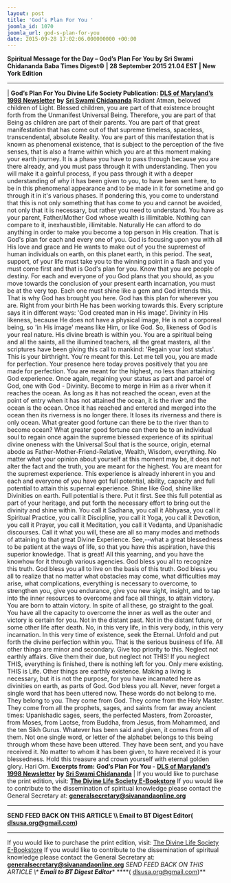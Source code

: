 ```yaml
---
layout: post
title: 'God’s Plan For You '
joomla_id: 1070
joomla_url: god-s-plan-for-you
date: 2015-09-28 17:02:06.000000000 +00:00
---
```

**Spiritual Message for the Day – God’s Plan For You by Sri Swami Chidananda**
 **Baba Times Digest© | 28 September 2015 21.04 EST | New York Edition**
* * *
| 
**God’s Plan For You**
**Divine Life Society Publication:** [**DLS of Maryland’s 1998 Newsletter**](http://www.dlshq.org/discourse/apr98.htm) **by** [**Sri Swami Chidananda**](http://www.dlshq.org/saints/chida.htm)
Radiant Atman, beloved children of Light. Blessed children, you are part of that existence brought forth from the Unmanifest Universal Being. Therefore, you are part of that Being as children are part of their parents. You are part of that great manifestation that has come out of that supreme timeless, spaceless, transcendental, absolute Reality. You are part of this manifestation that is known as phenomenal existence, that is subject to the perception of the five senses, that is also a frame within which you are at this moment making your earth journey. It is a phase you have to pass through because you are there already, and you must pass through it with understanding. Then you will make it a gainful process, if you pass through it with a deeper understanding of why it has been given to you, to have been sent here, to be in this phenomenal appearance and to be made in it for sometime and go through it in it's various phases. If pondering this, you come to understand that this is not only something that has come to you and cannot be avoided, not only that it is necessary, but rather you need to understand.
You have as your parent, Father/Mother God whose wealth is illimitable. Nothing can compare to it, inexhaustible, illimitable. Naturally He can afford to do anything in order to make you become a top person in His creation. That is God's plan for each and every one of you. God is focusing upon you with all His love and grace and He wants to make out of you the supremest of human individuals on earth, on this planet earth, in this period.
The seat, support, of your life must take you to the winning point in a flash and you must come first and that is God's plan for you. Know that you are people of destiny. For each and everyone of you God plans that you should, as you move towards the conclusion of your present earth incarnation, you must be at the very top. Each one must shine like a gem and God intends this. That is why God has brought you here. God has this plan for wherever you are. Right from your birth He has been working towards this.
Every scripture says it in different ways: 'God created man in His image'. Divinity in His likeness, because He does not have a physical image, He is not a corporeal being, so 'in His image' means like Him, or like God. So, likeness of God is your real nature. His divine breath is within you. You are a spiritual being and all the saints, all the illumined teachers, all the great masters, all the scriptures have been giving this call to mankind: 'Regain your lost status'.
This is your birthright. You're meant for this. Let me tell you, you are made for perfection. Your presence here today proves positively that you are made for perfection. You are meant for the highest, no less than attaining God experience. Once again, regaining your status as part and parcel of God, one with God - Divinity. Become to merge in Him as a river when it reaches the ocean. As long as it has not reached the ocean, even at the point of entry when it has not attained the ocean, it is the river and the ocean is the ocean. Once it has reached and entered and merged into the ocean then its riverness is no longer there. It loses its riverness and there is only ocean. What greater good fortune can there be to the river than to become ocean?
What greater good fortune can there be to an individual soul to regain once again the supreme blessed experience of its spiritual divine oneness with the Universal Soul that is the source, origin, eternal abode as Father-Mother-Friend-Relative, Wealth, Wisdom, everything. No matter what your opinion about yourself at this moment may be, it does not alter the fact and the truth, you are meant for the highest. You are meant for the supremest experience. This experience is already inherent in you and each and everyone of you have got full potential, ability, capacity and full potential to attain this supernal experience. Shine like God, shine like Divinities on earth. Full potential is there. Put it first. See this full potential as part of your heritage, and put forth the necessary effort to bring out the divinity and shine within. You call it Sadhana, you call it Abhyasa, you call it Spiritual Practice, you call it Discipline, you call it Yoga, you call it Devotion, you call it Prayer, you call it Meditation, you call it Vedanta, and Upanishadic discourses. Call it what you will, these are all so many modes and methods of attaining to that great Divine Experience.
See,--what a great blessedness to be patient at the ways of life, so that you have this aspiration, have this superior knowledge. That is great! All this yearning, and you have the knowhow for it through various agencies. God bless you all to recognize this truth. God bless you all to live on the basis of this truth. God bless you all to realize that no matter what obstacles may come, what difficulties may arise, what complications, everything is necessary to overcome, to strengthen you, give you endurance, give you new sight, insight, and to tap into the inner resources to overcome and face all things, to attain victory. You are born to attain victory. In spite of all these, go straight to the goal. You have all the capacity to overcome the inner as well as the outer and victory is certain for you. Not in the distant past. Not in the distant future, or some other life after death. No, in this very life, in this very body, in this very incarnation. In this very time of existence, seek the Eternal. Unfold and put forth the divine perfection within you. That is the serious business of life. All other things are minor and secondary. Give top priority to this. Neglect not earthly affairs. Give them their due, but neglect not THIS! If you neglect THIS, everything is finished, there is nothing left for you. Only mere existing. THIS is Life. Other things are earthly existence. Making a living is necessary, but it is not the purpose, for you have incarnated here as divinities on earth, as parts of God.
God bless you all. Never, never forget a single word that has been uttered now. These words do not belong to me. They belong to you. They come from God. They come from the Holy Master. They come from all the prophets, sages, and saints from far away ancient times: Upanishadic sages, seers, the perfected Masters, from Zoroaster, from Moses, from Laotse, from Buddha, from Jesus, from Mohammed, and the ten Sikh Gurus. Whatever has been said and given, it comes from all of them. Not one single word, or letter of the alphabet belongs to this being through whom these have been uttered. They have been sent, and you have received it. No matter to whom it has been given, to have received it is your blessedness. Hold this treasure and crown yourself with eternal golden glory. Hari Om.
**Excerpts from:**  **God’s Plan For You -** [**DLS of Maryland’s 1998 Newsletter**](http://www.dlshq.org/discourse/apr98.htm) **by** [**Sri Swami Chidananda**](http://www.dlshq.org/saints/chida.htm)
 |
If you would like to purchase the print edition, visit: **[The Divine Life Society E-Bookstore](http://www.dlshq.org/download/download.htm)**
If you would like to contribute to the dissemination of spiritual knowledge please contact the General Secretary at: [](mailto:%20%3Cscript%20type=%27text/javascript%27%3E%20%3C%21--%20var%20prefix%20=%20%27ma%27%20+%20%27il%27%20+%20%27to%27;%20var%20path%20=%20%27hr%27%20+%20%27ef%27%20+%20%27=%27;%20var%20addy57016%20=%20%27generalsecretary%27%20+%20%27@%27;%20addy57016%20=%20addy57016%20+%20%27sivanandaonline%27%20+%20%27.%27%20+%20%27org%27;%20document.write%28%27%3Ca%20%27%20+%20path%20+%20%27%5C%27%27%20+%20prefix%20+%20%27:%27%20+%20addy57016%20+%20%27%5C%27%3E%27%29;%20document.write%28addy57016%29;%20document.write%28%27%3C%5C/a%3E%27%29;%20//--%3E%5Cn%20%3C/script%3E%3Cscript%20type=%27text/javascript%27%3E%20%3C%21--%20document.write%28%27%3Cspan%20style=%5C%27display:%20none;%5C%27%3E%27%29;%20//--%3E%20%3C/script%3EThis%20email%20address%20is%20being%20protected%20from%20spambots.%20You%20need%20JavaScript%20enabled%20to%20view%20it.%20%3Cscript%20type=%27text/javascript%27%3E%20%3C%21--%20document.write%28%27%3C/%27%29;%20document.write%28%27span%3E%27%29;%20//--%3E%20%3C/script%3E?subject=Contribution%20to%20Dissemination%20of%20Spiritual%20Knowledge) **generalsecretary@sivanandaonline.org**
****
**SEND FEED BACK ON THIS ARTICLE \\\ Email to BT Digest Editor[](mailto:%20%3Cscript%20type=%27text/javascript%27%3E%20%3C%21--%20var%20prefix%20=%20%27ma%27%20+%20%27il%27%20+%20%27to%27;%20var%20path%20=%20%27hr%27%20+%20%27ef%27%20+%20%27=%27;%20var%20addy72654%20=%20%27dlsusa.org%27%20+%20%27@%27;%20addy72654%20=%20addy72654%20+%20%27gmail%27%20+%20%27.%27%20+%20%27com%27;%20document.write%28%27%3Ca%20%27%20+%20path%20+%20%27%5C%27%27%20+%20prefix%20+%20%27:%27%20+%20addy72654%20+%20%27%5C%27%3E%27%29;%20document.write%28addy72654%29;%20document.write%28%27%3C%5C/a%3E%27%29;%20//--%3E%5Cn%20%3C/script%3E%3Cscript%20type=%27text/javascript%27%3E%20%3C%21--%20document.write%28%27%3Cspan%20style=%5C%27display:%20none;%5C%27%3E%27%29;%20//--%3E%20%3C/script%3EThis%20email%20address%20is%20being%20protected%20from%20spambots.%20You%20need%20JavaScript%20enabled%20to%20view%20it.%20%3Cscript%20type=%27text/javascript%27%3E%20%3C%21--%20document.write%28%27%3C/%27%29;%20document.write%28%27span%3E%27%29;%20//--%3E%20%3C/script%3E?subject=DLS%20Posts)( [dlsusa.org@gmail.com](mailto:dlsusa.org@gmail.com))**
* * *
  
If you would like to purchase the print edition, visit: [The Divine Life Society E-Bookstore](http://www.dlshq.org/download/download.htm)
If you would like to contribute to the dissemination of spiritual knowledge please contact the General Secretary at: **[generalsecretary@sivanandaonline.org](mailto:generalsecretary@sivanandaonline.org)**
**SEND FEED BACK ON THIS ARTICLE \\\**  **Email to BT Digest Editor**** [](mailto:%20%3Cscript%20type=%27text/javascript%27%3E%20%3C%21--%20var%20prefix%20=%20%27ma%27%20+%20%27il%27%20+%20%27to%27;%20var%20path%20=%20%27hr%27%20+%20%27ef%27%20+%20%27=%27;%20var%20addy72654%20=%20%27dlsusa.org%27%20+%20%27@%27;%20addy72654%20=%20addy72654%20+%20%27gmail%27%20+%20%27.%27%20+%20%27com%27;%20document.write%28%27%3Ca%20%27%20+%20path%20+%20%27%5C%27%27%20+%20prefix%20+%20%27:%27%20+%20addy72654%20+%20%27%5C%27%3E%27%29;%20document.write%28addy72654%29;%20document.write%28%27%3C%5C/a%3E%27%29;%20//--%3E%5Cn%20%3C/script%3E%3Cscript%20type=%27text/javascript%27%3E%20%3C%21--%20document.write%28%27%3Cspan%20style=%5C%27display:%20none;%5C%27%3E%27%29;%20//--%3E%20%3C/script%3EThis%20email%20address%20is%20being%20protected%20from%20spambots.%20You%20need%20JavaScript%20enabled%20to%20view%20it.%20%3Cscript%20type=%27text/javascript%27%3E%20%3C%21--%20document.write%28%27%3C/%27%29;%20document.write%28%27span%3E%27%29;%20//--%3E%20%3C/script%3E?subject=DLS%20Posts)****( [dlsusa.org@gmail.com](mailto:dlsusa.org@gmail.com))**  
